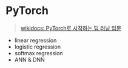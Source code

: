 # PyTorch
> [wikidocs: PyTorch로 시작하는 딥 러닝 입문](https://wikidocs.net/book/2788)
- linear regression
- logistic regression
- softmax regression
- ANN & DNN

